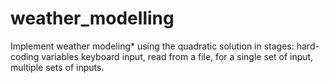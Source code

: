 # weather_modelling
Implement weather modeling* using the quadratic solution in stages: hard-coding variables keyboard input, read  from a file, for a single set of input, multiple sets of inputs.
